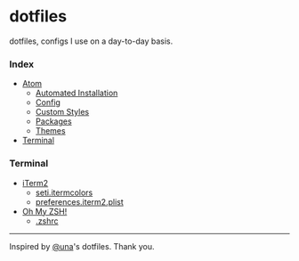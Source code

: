 # dotfiles
dotfiles, configs I use on a day-to-day basis.

### Index
* [Atom](Atom/)
  * [Automated Installation](Atom/#automated-installation)
  * [Config](Atom/config.cson)
  * [Custom Styles](Atom/styles.less)
  * [Packages](Atom/packages.MD)
  * [Themes](Atom/#themes)
* [Terminal](#terminal)

### Terminal
* [iTerm2](http://iterm2.com/)
  * [seti.itermcolors](seti.itermcolors)
  * [preferences.iterm2.plist](preferences.iterm2.plist)
* [Oh My ZSH!](http://ohmyz.sh/)
  * [.zshrc](.zshrc)

---
Inspired by [@una](https://github.com/una/dotfiles)'s dotfiles. Thank you.
